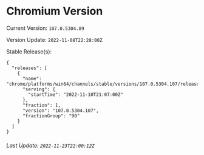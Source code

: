 # Chromium Version

Current Version: `107.0.5304.89`

Version Update: `2022-11-08T22:28:00Z`

Stable Release(s):
```
{
  "releases": [
    {
      "name": "chrome/platforms/win64/channels/stable/versions/107.0.5304.107/releases/1668114420",
      "serving": {
        "startTime": "2022-11-10T21:07:00Z"
      },
      "fraction": 1,
      "version": "107.0.5304.107",
      "fractionGroup": "90"
    }
  ]
}
```

###### Last Update: `2022-11-23T22:00:12Z`
